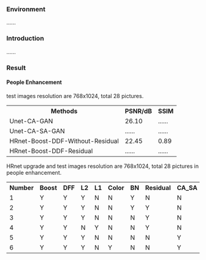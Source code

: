 <!DOCTYPE html>
<html>
<body>
  <h3> Environment </h3>
  <p> ...... </p>
  <h3> Introduction </h3>
  <p> ...... </p>
  <h3> Result </h3>
  <h4> People Enhancement </h4>
  <p> test images resolution are 768x1024, total 28 pictures. </p>
    <table style="width:100%">
      <tr>
        <th>Methods</th>
        <th>PSNR/dB</th> 
        <th>SSIM</th>
      </tr>
      <tr>
        <td>Unet-CA-GAN</td>
        <td>26.10</td>
        <td>......</td>
      </tr>
      <tr>
        <td>Unet-CA-SA-GAN</td>
        <td>......</td>
        <td>......</td>
      </tr>
      <tr>
        <td>HRnet-Boost-DDF-Without-Residual</td>
        <td>22.45</td>
        <td>0.89</td>
      </tr>
      <tr>
        <td>HRnet-Boost-DDF-Residual</td>
        <td>......</td>
        <td>......</td>
      </tr>
    </table>
  <p> HRnet upgrade and test images resolution are 768x1024, total 28 pictures in people enhancement. </p>
    <table style="width:100%">
      <tr>
        <th>Number</th>
        <th>Boost</th>
        <th>DFF</th>
        <th>L2</th>
        <th>L1</th>
        <th>Color</th>
        <th>BN</th>
        <th>Residual</th>
        <th>CA_SA</th>
        <th>PSNR/dB</th> 
        <th>SSIM</th>
      </tr>
      <tr>
        <td>1</td>
        <td>Y</td>
        <td>Y</td>
        <td>Y</td>
        <td>N</td>
        <td>N</td>
        <td>Y</td>
        <td>N</td>
        <td>N</td>
        <td>22.45</td>
        <td>0.89</td>
      </tr>
      <tr>
        <td>2</td>
        <td>Y</td>
        <td>Y</td>
        <td>Y</td>
        <td>N</td>
        <td>N</td>
        <td>Y</td>
        <td>Y</td>
        <td>N</td>
        <td>23.44</td>
        <td>0.90</td>
      </tr>
      <tr>
        <td>3</td>
        <td>Y</td>
        <td>Y</td>
        <td>Y</td>
        <td>N</td>
        <td>N</td>
        <td>N</td>
        <td>Y</td>
        <td>N</td>
        <td>...</td>
        <td>...</td>
      </tr>
      <tr>
        <td>4</td>
        <td>Y</td>
        <td>Y</td>
        <td>N</td>
        <td>Y</td>
        <td>N</td>
        <td>N</td>
        <td>Y</td>
        <td>N</td>
        <td>...</td>
        <td>...</td>
      </tr>
      <tr>
        <td>5</td>
        <td>Y</td>
        <td>Y</td>
        <td>Y</td>
        <td>N</td>
        <td>N</td>
        <td>N</td>
        <td>N</td>
        <td>Y</td>
        <td>25.69</td>
        <td>0.92</td>
      </tr>
      <tr>
        <td>6</td>
        <td>Y</td>
        <td>Y</td>
        <td>Y</td>
        <td>N</td>
        <td>Y</td>
        <td>N</td>
        <td>N</td>
        <td>Y</td>
        <td>...</td>
        <td>...</td>
      </tr>
    </table>
</body>
</html>

